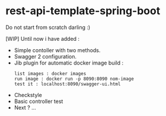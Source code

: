 # rest-api-template-spring-boot
Do not start from scratch darling :) 

[WIP] Until now i have added :
 - Simple contoller with two methods.
 - Swagger 2 configuration.
 - Jib plugin for automatic docker image build :
     ``` mvn clean install -Pdocker
     list images : docker images
     run image : docker run -p 8090:8090 nom-image
     test it : localhost:8090/swagger-ui.html 
 - Checkstyle
 - Basic controller test
 - Next ? ...
